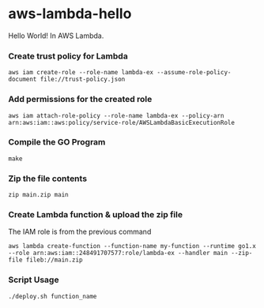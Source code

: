 # aws-lambda-hello
Hello World! In AWS Lambda.


### Create trust policy for Lambda
```
aws iam create-role --role-name lambda-ex --assume-role-policy-document file://trust-policy.json
```

### Add permissions for the created role
```
aws iam attach-role-policy --role-name lambda-ex --policy-arn arn:aws:iam::aws:policy/service-role/AWSLambdaBasicExecutionRole
```

### Compile the GO Program
```
make
```

### Zip the file contents
```
zip main.zip main
```

### Create Lambda function & upload the zip file
The IAM role is from the previous command
```
aws lambda create-function --function-name my-function --runtime go1.x --role arn:aws:iam::248491707577:role/lambda-ex --handler main --zip-file fileb://main.zip
```

### Script Usage
```
./deploy.sh function_name
```